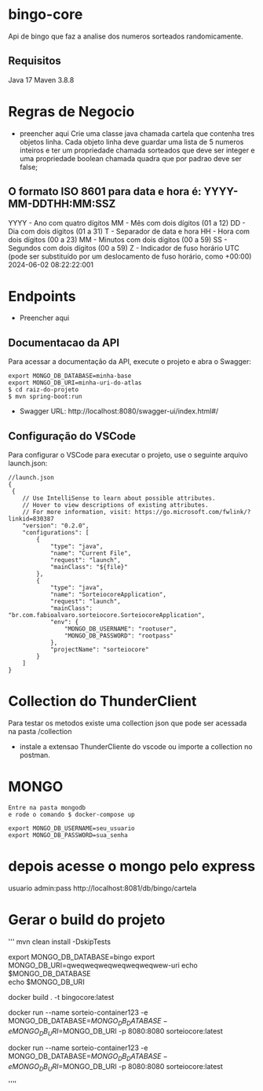 # bingo-core
Api de bingo que faz a analise dos numeros sorteados randomicamente.

## Requisitos
Java 17
Maven 3.8.8


# Regras de Negocio 
* preencher aqui
Crie uma classe java chamada cartela que contenha tres objetos linha. Cada objeto linha deve guardar uma lista de 5 numeros inteiros e ter um propriedade chamada sorteados que deve ser integer e uma propriedade boolean chamada quadra que por padrao deve ser false;

## O formato ISO 8601 para data e hora é: YYYY-MM-DDTHH:MM:SSZ

YYYY - Ano com quatro dígitos
MM - Mês com dois dígitos (01 a 12)
DD - Dia com dois dígitos (01 a 31)
T - Separador de data e hora
HH - Hora com dois dígitos (00 a 23)
MM - Minutos com dois dígitos (00 a 59)
SS - Segundos com dois dígitos (00 a 59)
Z - Indicador de fuso horário UTC (pode ser substituído por um deslocamento de fuso horário, como +00:00)
2024-06-02 08:22:22:001

# Endpoints

* Preencher aqui

## Documentacao da API 
Para acessar a documentação da API, execute o projeto e abra o Swagger:
```
export MONGO_DB_DATABASE=minha-base
export MONGO_DB_URI=minha-uri-do-atlas
$ cd raiz-do-projeto
$ mvn spring-boot:run
```

* Swagger URL: http://localhost:8080/swagger-ui/index.html#/

## Configuração do VSCode
Para configurar o VSCode para executar o projeto, use o seguinte arquivo launch.json:
````
//launch.json
{
 {
    // Use IntelliSense to learn about possible attributes.
    // Hover to view descriptions of existing attributes.
    // For more information, visit: https://go.microsoft.com/fwlink/?linkid=830387
    "version": "0.2.0",
    "configurations": [
        {
            "type": "java",
            "name": "Current File",
            "request": "launch",
            "mainClass": "${file}"
        },
        {
            "type": "java",
            "name": "SorteiocoreApplication",
            "request": "launch",
            "mainClass": "br.com.fabioalvaro.sorteiocore.SorteiocoreApplication",
            "env": {
                "MONGO_DB_USERNAME": "rootuser",
                "MONGO_DB_PASSWORD": "rootpass"
            },
            "projectName": "sorteiocore"
        }
    ]
}
````

# Collection do ThunderClient 
Para testar os metodos existe uma collection json que pode ser acessada na pasta /collection
* instale a extensao ThunderCliente do vscode ou importe a collection no postman.

# MONGO
```
Entre na pasta mongodb
e rode o comando $ docker-compose up

export MONGO_DB_USERNAME=seu_usuario
export MONGO_DB_PASSWORD=sua_senha
```
# depois acesse o mongo pelo express
usuario admin:pass
http://localhost:8081/db/bingo/cartela


# Gerar o build do projeto

'''
mvn clean install -DskipTests

export MONGO_DB_DATABASE=bingo
export MONGO_DB_URI=qweqweqweqweqweqweqwew-uri
echo $MONGO_DB_DATABASE   
echo $MONGO_DB_URI   

docker build . -t bingocore:latest

docker run --name sorteio-container123 -e MONGO_DB_DATABASE=$MONGO_DB_DATABASE -e MONGO_DB_URI=$MONGO_DB_URI -p 8080:8080 sorteiocore:latest


docker run --name sorteio-container123 -e MONGO_DB_DATABASE=$MONGO_DB_DATABASE -e MONGO_DB_URI=$MONGO_DB_URI -p 8080:8080 sorteiocore:latest


 ''''
